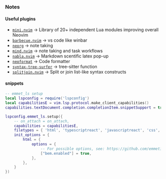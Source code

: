 ### Notes

#### Useful plugins

- [`mini.nvim`](https://github.com/echasnovski/mini.nvim) -> Library of 20+ independent Lua modules improving overall Neovim
- [`barbecue.nvim`](https://github.com/utilyre/barbecue.nvim) -> vs code like winbar
- [`neorg`](https://github.com/nvim-neorg/neorg) -> note taking
- [`mind.nvim`](https://github.com/phaazon/mind.nvim) -> note taking and task workflows
- [`nabla.nvim`](https://github.com/jbyuki/nabla.nvim) -> Markdown scentific latex pop-up
- [`neoformat`](https://github.com/sbdchd/neoformat) -> Code formatter
- [`syntax-tree-surfer`](https://github.com/ziontee113/syntax-tree-surfer#version-20-beta-update-) -> tree-sitter function
- [`splitjoin.nvim`](https://github.com/bennypowers/splitjoin.nvim) -> Split or join list-like syntax constructs

#### snippets

```lua
-- emmet_ls setup
local lspconfig = require('lspconfig')
local capabilitiesE = vim.lsp.protocol.make_client_capabilities()
capabilities.textDocument.completion.completionItem.snippetSupport = true

lspconfig.emmet_ls.setup({
	-- on_attach = on_attach,
	capabilities = capabilitiesE,
	filetypes = { 'html', 'typescriptreact', 'javascriptreact', 'css', 'sass', 'scss', 'less' },
	init_options = {
		html = {
			options = {
				-- For possible options, see: https://github.com/emmetio/emmet/blob/master/src/config.ts#L79-L267
				["bem.enabled"] = true,
			},
		},
	}
})
```

